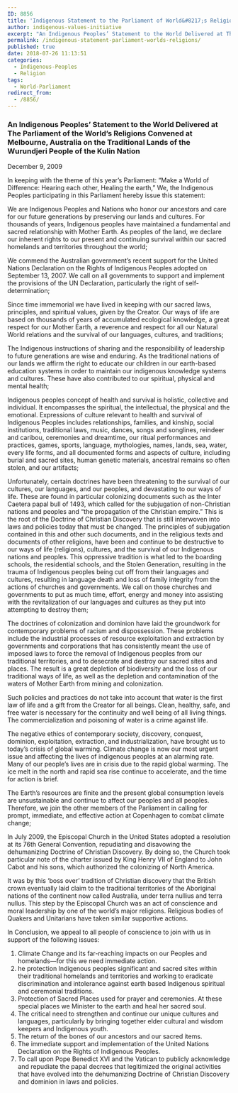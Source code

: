 ```yaml
---
ID: 8856
title: 'Indigenous Statement to the Parliament of World&#8217;s Religions'
author: indigenous-values-initiative
excerpt: "An Indigenous Peoples’ Statement to the World Delivered at The Parliament of the World’s Religions Convened at Melbourne, Australia on the Traditional Lands of the Wurundjeri People of the Kulin Nation"
permalink: /indigenous-statement-parliament-worlds-religions/
published: true
date: 2018-07-26 11:13:51
categories:
  - Indigenous-Peoples
  - Religion
tags:
  - World-Parliament
redirect_from:
  - /8856/
---
```

### An Indigenous Peoples’ Statement to the World Delivered at The Parliament of the World’s Religions Convened at Melbourne, Australia on the Traditional Lands of the Wurundjeri People of the Kulin Nation

December 9, 2009

In keeping with the theme of this year’s Parliament: “Make a World of Difference: Hearing each other, Healing the earth,” We, the Indigenous Peoples participating in this Parliament hereby issue this statement:

We are Indigenous Peoples and Nations who honor our ancestors and care for our future generations by preserving our lands and cultures. For thousands of years, Indigenous peoples have maintained a fundamental and sacred relationship with Mother Earth. As peoples of the land, we declare our inherent rights to our present and continuing survival within our sacred homelands and territories throughout the world;

We commend the Australian government’s recent support for the United Nations Declaration on the Rights of Indigenous Peoples adopted on September 13, 2007. We call on all governments to support and implement the provisions of the UN Declaration, particularly the right of self-determination;

Since time immemorial we have lived in keeping with our sacred laws, principles, and spiritual values, given by the Creator. Our ways of life are based on thousands of years of accumulated ecological knowledge, a great respect for our Mother Earth, a reverence and respect for all our Natural World relations and the survival of our languages, cultures, and traditions;

The Indigenous instructions of sharing and the responsibility of leadership to future generations are wise and enduring. As the traditional nations of our lands we affirm the right to educate our children in our earth-based education systems in order to maintain our indigenous knowledge systems and cultures. These have also contributed to our spiritual, physical and mental health;

Indigenous peoples concept of health and survival is holistic, collective and individual. It encompasses the spiritual, the intellectual, the physical and the emotional. Expressions of culture relevant to health and survival of Indigenous Peoples includes relationships, families, and kinship, social institutions, traditional laws, music, dances, songs and songlines, reindeer and caribou, ceremonies and dreamtime, our ritual performances and practices, games, sports, language, mythologies, names, lands, sea, water, every life forms, and all documented forms and aspects of culture, including burial and sacred sites, human genetic materials, ancestral remains so often stolen, and our artifacts;

Unfortunately, certain doctrines have been threatening to the survival of our cultures, our languages, and our peoples, and devastating to our ways of life. These are found in particular colonizing documents such as the Inter Caetera papal bull of 1493, which called for the subjugation of non-Christian nations and peoples and “the propagation of the Christian empire.” This is the root of the Doctrine of Christian Discovery that is still interwoven into laws and policies today that must be changed. The principles of subjugation contained in this and other such documents, and in the religious texts and documents of other religions, have been and continue to be destructive to our ways of life (religions), cultures, and the survival of our Indigenous nations and peoples. This oppressive tradition is what led to the boarding schools, the residential schools, and the Stolen Generation, resulting in the trauma of Indigenous peoples being cut off from their languages and cultures, resulting in language death and loss of family integrity from the actions of churches and governments. We call on those churches and governments to put as much time, effort, energy and money into assisting with the revitalization of our languages and cultures as they put into attempting to destroy them;

The doctrines of colonization and dominion have laid the groundwork for contemporary problems of racism and dispossession. These problems include the industrial processes of resource exploitation and extraction by governments and corporations that has consistently meant the use of imposed laws to force the removal of Indigenous peoples from our traditional territories, and to desecrate and destroy our sacred sites and places. The result is a great depletion of biodiversity and the loss of our traditional ways of life, as well as the depletion and contamination of the waters of Mother Earth from mining and colonization.

Such policies and practices do not take into account that water is the first law of life and a gift from the Creator for all beings. Clean, healthy, safe, and free water is necessary for the continuity and well being of all living things. The commercialization and poisoning of water is a crime against life.

The negative ethics of contemporary society, discovery, conquest, dominion, exploitation, extraction, and industrialization, have brought us to today’s crisis of global warming. Climate change is now our most urgent issue and affecting the lives of indigenous peoples at an alarming rate. Many of our people’s lives are in crisis due to the rapid global warming. The ice melt in the north and rapid sea rise continue to accelerate, and the time for action is brief.

The Earth’s resources are finite and the present global consumption levels are unsustainable and continue to affect our peoples and all peoples. Therefore, we join the other members of the Parliament in calling for prompt, immediate, and effective action at Copenhagen to combat climate change;

In July 2009, the Episcopal Church in the United States adopted a resolution at its 76th General Convention, repudiating and disavowing the dehumanizing Doctrine of Christian Discovery. By doing so, the Church took particular note of the charter issued by King Henry VII of England to John Cabot and his sons, which authorized the colonizing of North America.

It was by this ‘boss over’ tradition of Christian discovery that the British crown eventually laid claim to the traditional territories of the Aboriginal nations of the continent now called Australia, under terra nullius and terra nullus. This step by the Episcopal Church was an act of conscience and moral leadership by one of the world’s major religions. Religious bodies of Quakers and Unitarians have taken similar supportive actions.

In Conclusion, we appeal to all people of conscience to join with us in support of the following issues:

1.  Climate Change and its far-reaching impacts on our Peoples and homelands—for this we need immediate action.
2.  he protection Indigenous peoples significant and sacred sites within their traditional homelands and territories and working to eradicate discrimination and intolerance against earth based Indigenous spiritual and ceremonial traditions.
3.  Protection of Sacred Places used for prayer and ceremonies. At these special places we Minister to the earth and heal her sacred soul.
4.  The critical need to strengthen and continue our unique cultures and languages, particularly by bringing together elder cultural and wisdom keepers and Indigenous youth.
5.  The return of the bones of our ancestors and our sacred items.
6.  The immediate support and implementation of the United Nations Declaration on the Rights of Indigenous Peoples.
7.  To call upon Pope Benedict XVI and the Vatican to publicly acknowledge and repudiate the papal decrees that legitimized the original activities that have evolved into the dehumanizing Doctrine of Christian Discovery and dominion in laws and policies.
